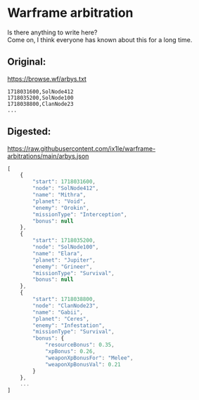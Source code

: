# Warframe arbitration

Is there anything to write here?  
Come on, I think everyone has known about this for a long time.

## Original:
https://browse.wf/arbys.txt
```
1718031600,SolNode412
1718035200,SolNode100
1718038800,ClanNode23
...
```

## Digested:
https://raw.githubusercontent.com/ix1le/warframe-arbitrations/main/arbys.json
```js
[
    {
        "start": 1718031600,
        "node": "SolNode412",
        "name": "Mithra",
        "planet": "Void",
        "enemy": "Orokin",
        "missionType": "Interception",
        "bonus": null
    },
    {
        "start": 1718035200,
        "node": "SolNode100",
        "name": "Elara",
        "planet": "Jupiter",
        "enemy": "Grineer",
        "missionType": "Survival",
        "bonus": null
    },
    {
        "start": 1718038800,
        "node": "ClanNode23",
        "name": "Gabii",
        "planet": "Ceres",
        "enemy": "Infestation",
        "missionType": "Survival",
        "bonus": {
            "resourceBonus": 0.35,
            "xpBonus": 0.26,
            "weaponXpBonusFor": "Melee",
            "weaponXpBonusVal": 0.21
        }
    },
    ...
]
```